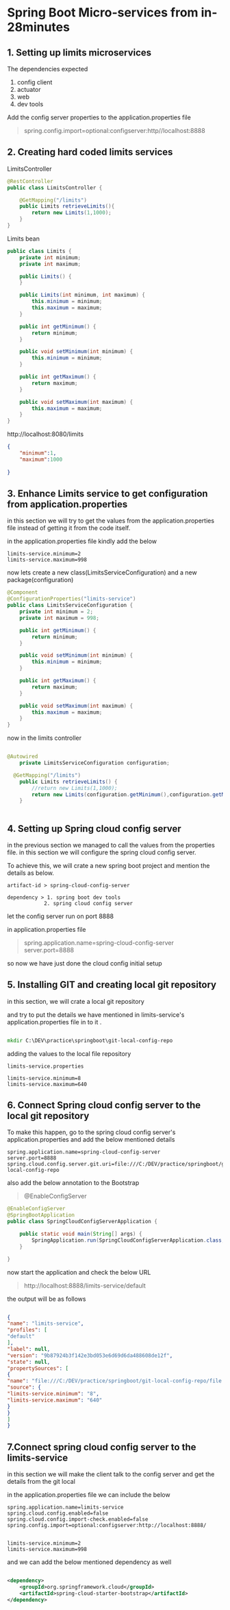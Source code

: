 # Spring Boot Micro-services from in-28minutes

## 1. Setting up limits microservices

The dependencies expected

1. config client
2. actuator
3. web
4. dev tools

Add the config server properties to the application.properties file

> spring.config.import=optional:configserver:http//localhost:8888

## 2. Creating hard coded limits services

LimitsController

```java
@RestController
public class LimitsController {

    @GetMapping("/limits")
    public Limits retrieveLimits(){
        return new Limits(1,1000);
    }
}

```
Limits bean

```java
public class Limits {
    private int minimum;
    private int maximum;

    public Limits() {
    }

    public Limits(int minimum, int maximum) {
        this.minimum = minimum;
        this.maximum = maximum;
    }

    public int getMinimum() {
        return minimum;
    }

    public void setMinimum(int minimum) {
        this.minimum = minimum;
    }

    public int getMaximum() {
        return maximum;
    }

    public void setMaximum(int maximum) {
        this.maximum = maximum;
    }
}

```
http://localhost:8080/limits

```json
{
    "minimum":1,
    "maximum":1000
    
}
```

## 3. Enhance Limits service to get configuration from application.properties

in this section we will try to get the values from the application.properties file instead of getting it from the 
code itself.

in the application.properties file kindly add the below

```
limits-service.minimum=2
limits-service.maximum=998
```

now lets create a new class(LimitsServiceConfiguration) and a new package(configuration)

```java
@Component
@ConfigurationProperties("limits-service")
public class LimitsServiceConfiguration {
    private int minimum = 2;
    private int maximum = 998;

    public int getMinimum() {
        return minimum;
    }

    public void setMinimum(int minimum) {
        this.minimum = minimum;
    }

    public int getMaximum() {
        return maximum;
    }

    public void setMaximum(int maximum) {
        this.maximum = maximum;
    }
}


```

now in the limits controller

```java

@Autowired
	private LimitsServiceConfiguration configuration;

  @GetMapping("/limits")
    public Limits retrieveLimits() {
        //return new Limits(1,1000);
        return new Limits(configuration.getMinimum(),configuration.getMaximum());
    }
    
```

## 4. Setting up Spring cloud config server

in the previous section we managed to call the values from the properties file.
in this section we will configure the spring cloud config server.

To achieve this, we will crate a new spring boot project and mention the details as below.

    artifact-id > spring-cloud-config-server

    dependency > 1. spring boot dev tools
                2. spring cloud config server
                
let the config server run on port 8888

in application.properties file

> spring.application.name=spring-cloud-config-server<br>
server.port=8888

so now we have just done the cloud config initial setup 

## 5. Installing GIT and creating local git repository
in this section, we will crate a local git repository 

and try to put the details we have mentioned in limits-service's application.properties file in to it .

```cmd

mkdir C:\DEV\practice\springboot\git-local-config-repo

```

adding the values to the local file repository 

```
limits-service.properties

limits-service.minimum=8
limits-service.maximum=640

```

## 6. Connect Spring cloud config server to the local git repository

To make this happen, go to the spring cloud config server's application.properties and add the below mentioned details

```properties
spring.application.name=spring-cloud-config-server
server.port=8888
spring.cloud.config.server.git.uri=file:///C:/DEV/practice/springboot/git-local-config-repo

```

also add the below annotation to the Bootstrap

> @EnableConfigServer

```java
@EnableConfigServer
@SpringBootApplication
public class SpringCloudConfigServerApplication {

    public static void main(String[] args) {
        SpringApplication.run(SpringCloudConfigServerApplication.class, args);
    }

}


```

now start the application and check the below URL

> http://localhost:8888/limits-service/default

the output will be as follows

```json

{
"name": "limits-service",
"profiles": [
"default"
],
"label": null,
"version": "9b87924b3f142e3bd053e6d69d6da488608de12f",
"state": null,
"propertySources": [
{
"name": "file:///C:/DEV/practice/springboot/git-local-config-repo/file:C:\\DEV\\practice\\springboot\\git-local-config-repo\\limits-service.properties",
"source": {
"limits-service.minimum": "8",
"limits-service.maximum": "640"
}
}
]
}

```

## 7.Connect spring cloud config server to the limits-service


in this section we will make the client talk to the config server and get the details from the git local 

in the application.properties file we can include the below

```
spring.application.name=limits-service
spring.cloud.config.enabled=false
spring.cloud.config.import-check.enabled=false
spring.config.import=optional:configserver:http://localhost:8888/


limits-service.minimum=2
limits-service.maximum=998
```

and we can add the below mentioned dependency as well

```xml

<dependency>
	<groupId>org.springframework.cloud</groupId>
	<artifactId>spring-cloud-starter-bootstrap</artifactId>
</dependency>

```




